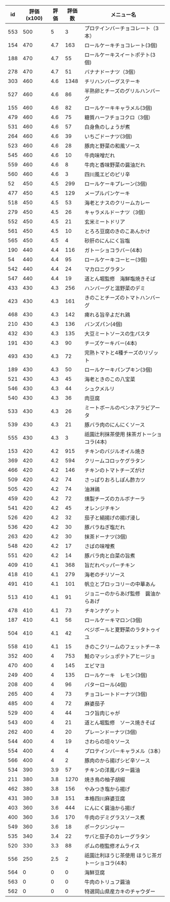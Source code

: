 | id | 評価(x100) | 評価 | 評価数 | メニュー名 |
| -- | ---------- | ---- | ------ | ---------- |
| 553 | 500 | 5 | 3 | プロテインバーチョコレート（3本） |
| 154 | 470 | 4.7 | 163 | ロールケーキチョコレート(3個) |
| 188 | 470 | 4.7 | 55 | ロールケーキスイートポテト(3個) |
| 278 | 470 | 4.7 | 51 | バナナドーナツ（3個） |
| 303 | 460 | 4.6 | 1348 | チリハンバーグステーキ |
| 527 | 460 | 4.6 | 86 | 半熟卵とチーズのグリルハンバーグ |
| 155 | 460 | 4.6 | 82 | ロールケーキキャラメル(3個) |
| 479 | 460 | 4.6 | 75 | 糖質ハーフチョコクロ（3個） |
| 531 | 460 | 4.6 | 57 | 白身魚のしょうが煮 |
| 264 | 460 | 4.6 | 39 | いちごドーナツ(3個) |
| 523 | 460 | 4.6 | 28 | 豚肉と野菜の和風ソース |
| 545 | 460 | 4.6 | 10 | 牛肉味噌だれ |
| 559 | 460 | 4.6 | 8 | 牛肉と香味野菜の醤油だれ |
| 560 | 460 | 4.6 | 3 | 四川風エビのピリ辛 |
| 52 | 450 | 4.5 | 299 | ロールケーキプレーン(3個) |
| 477 | 450 | 4.5 | 129 | メープルパンケーキ |
| 518 | 450 | 4.5 | 53 | 海老とナスのクリームカレー |
| 279 | 450 | 4.5 | 26 | キャラメルドーナツ（3個） |
| 552 | 450 | 4.5 | 21 | 玄米ミートドリア |
| 561 | 450 | 4.5 | 10 | とろろ豆腐のきのこあんかけ |
| 565 | 450 | 4.5 | 4 | 砂肝のにんにく旨塩 |
| 190 | 440 | 4.4 | 116 | ガトーショコラバー(4本) |
| 54 | 440 | 4.4 | 95 | ロールケーキコーヒー(3個) |
| 542 | 440 | 4.4 | 24 | マカロニグラタン |
| 547 | 440 | 4.4 | 19 | 道とん堀監修　海鮮塩焼きそば |
| 433 | 430 | 4.3 | 256 | ハンバーグと温野菜のデミ |
| 423 | 430 | 4.3 | 161 | きのことチーズのトマトハンバーグ |
| 468 | 430 | 4.3 | 142 | 痺れる旨辛よだれ鶏 |
| 210 | 430 | 4.3 | 136 | バンズパン(4個) |
| 432 | 430 | 4.3 | 135 | 大豆ミートソースの生パスタ |
| 191 | 430 | 4.3 | 90 | チーズケーキバー(4本) |
| 493 | 430 | 4.3 | 72 | 完熟トマトと4種チーズのリゾット |
| 189 | 430 | 4.3 | 50 | ロールケーキパンプキン(3個) |
| 521 | 430 | 4.3 | 45 | 海老ときのこの八宝菜 |
| 546 | 430 | 4.3 | 44 | シュクメルリ |
| 540 | 430 | 4.3 | 36 | 肉豆腐 |
| 533 | 430 | 4.3 | 26 | ミートボールのペンネアラビアータ |
| 539 | 430 | 4.3 | 21 | 豚バラ肉のにんにくソース |
| 555 | 430 | 4.3 | 3 | 祇園辻利抹茶使用  抹茶ガトーショコラ(4本) |
| 153 | 420 | 4.2 | 915 | チキンのバジルオイル焼き |
| 369 | 420 | 4.2 | 594 | クリームコロッケグラタン |
| 466 | 420 | 4.2 | 146 | チキンのトマトチーズがけ |
| 509 | 420 | 4.2 | 74 | さっぱりおろしぽん酢カツ |
| 505 | 420 | 4.2 | 74 | 油淋鶏 |
| 459 | 420 | 4.2 | 72 | 燻製チーズのカルボナーラ |
| 541 | 420 | 4.2 | 45 | オレンジチキン |
| 526 | 420 | 4.2 | 32 | 茄子と絹揚げの揚げ浸し |
| 536 | 420 | 4.2 | 30 | 豚バラねぎ塩だれ |
| 263 | 420 | 4.2 | 30 | 抹茶ドーナツ(3個) |
| 548 | 420 | 4.2 | 17 | さばの味噌煮 |
| 551 | 420 | 4.2 | 14 | 豚バラ肉と白菜の旨煮 |
| 409 | 410 | 4.1 | 368 | 旨だれペッパーチキン |
| 418 | 410 | 4.1 | 279 | 海老のチリソース |
| 491 | 410 | 4.1 | 101 | 帆立とブロッコリーの中華あん |
| 513 | 410 | 4.1 | 91 | ジョニーのからあげ監修　醤油からあげ |
| 478 | 410 | 4.1 | 73 | チキンナゲット |
| 187 | 410 | 4.1 | 56 | ロールケーキマロン(3個) |
| 504 | 410 | 4.1 | 42 | べジボールと夏野菜のラタトゥイユ |
| 558 | 410 | 4.1 | 15 | きのこクリームのフェットチーネ |
| 352 | 400 | 4 | 753 | 鮭のマッシュポテトアヒージョ |
| 470 | 400 | 4 | 145 | エビマヨ |
| 249 | 400 | 4 | 135 | ロールケーキ　レモン(3個) |
| 208 | 400 | 4 | 96 | バターロール(4個) |
| 265 | 400 | 4 | 73 | チョコレートドーナツ(3個) |
| 485 | 400 | 4 | 72 | 麻婆茄子 |
| 529 | 400 | 4 | 44 | コク旨肉じゃが |
| 543 | 400 | 4 | 21 | 道とん堀監修　ソース焼きそば |
| 262 | 400 | 4 | 20 | プレーンドーナツ(3個) |
| 544 | 400 | 4 | 19 | さわらの坦々ソース |
| 554 | 400 | 4 | 4 | プロテインバーキャラメル（3本） |
| 566 | 400 | 4 | 2 | 豚肉のから揚げシビ辛ソース |
| 534 | 390 | 3.9 | 57 | チキンの洋風バター醤油 |
| 211 | 380 | 3.8 | 1270 | 焼き鳥の柚子胡椒 |
| 462 | 380 | 3.8 | 156 | やみつき塩から揚げ |
| 431 | 380 | 3.8 | 151 | 本格四川麻婆豆腐 |
| 403 | 360 | 3.6 | 444 | にんにく醤油から揚げ |
| 400 | 360 | 3.6 | 170 | 牛肉のデミグラスソース煮 |
| 549 | 360 | 3.6 | 18 | ポークジンジャー |
| 535 | 340 | 3.4 | 22 | サバと茄子のカレーグラタン |
| 520 | 330 | 3.3 | 88 | ポムの樹監修オムライス |
| 556 | 250 | 2.5 | 2 | 祇園辻利ほうじ茶使用  ほうじ茶ガトーショコラ(4本) |
| 564 | 0 | 0 | 0 | 海鮮豆腐 |
| 563 | 0 | 0 | 0 | 牛肉のトリュフ醤油 |
| 562 | 0 | 0 | 0 | 特選岡山県産カキのチャウダー |
